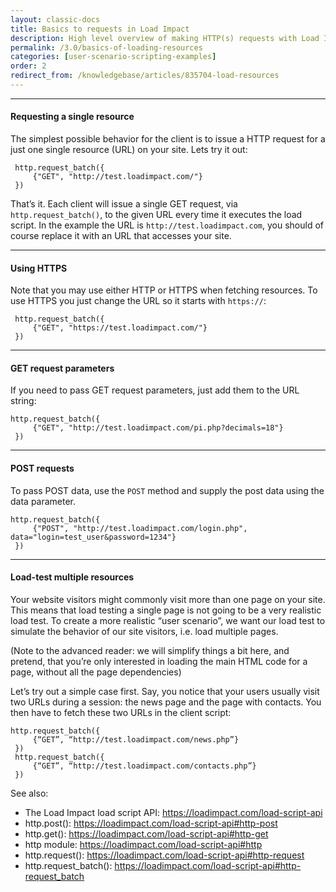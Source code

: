```yaml
---
layout: classic-docs
title: Basics to requests in Load Impact
description: High level overview of making HTTP(s) requests with Load Impact
permalink: /3.0/basics-of-loading-resources
categories: [user-scenario-scripting-examples]
order: 2
redirect_from: /knowledgebase/articles/835704-load-resources
---
```


***

#### Requesting a single resource

The simplest possible behavior for the client is to issue a HTTP request for a just one single resource (URL) on your site. Lets try it out:

```
 http.request_batch({
     {"GET", "http://test.loadimpact.com/"}
 })
```

That’s it. Each client will issue a single GET request, via `http.request_batch()`, to the given URL every time it executes the load script. In the example the URL is `http://test.loadimpact.com`, you should of course replace it with an URL that accesses your site.

***

#### Using HTTPS

Note that you may use either HTTP or HTTPS when fetching resources. To use HTTPS you just change the URL so it starts with `https://`:

```
 http.request_batch({
     {"GET", "https://test.loadimpact.com/"}
 })
 ```

***

#### GET request parameters

If you need to pass GET request parameters, just add them to the URL string:

```
http.request_batch({
     {"GET", "http://test.loadimpact.com/pi.php?decimals=18"}
 })
 ```

 ***

#### POST requests

To pass POST data, use the `POST` method and supply the post data using the data parameter.

```
http.request_batch({
     {"POST", "http://test.loadimpact.com/login.php", data="login=test_user&password=1234"}
 })
 ```

***

#### Load-test multiple resources

Your website visitors might commonly visit more than one page on your site. This means that load testing a single page is not going to be a very realistic load test. To create a more realistic “user scenario”, we want our load test to simulate the behavior of our site visitors, i.e. load multiple pages.

(Note to the advanced reader: we will simplify things a bit here, and pretend, that you’re only interested in loading the main HTML code for a page, without all the page dependencies)

Let’s try out a simple case first. Say, you notice that your users usually visit two URLs during a session: the news page and the page with contacts. You then have to fetch these two URLs in the client script:



```
http.request_batch({
     {“GET”, “http://test.loadimpact.com/news.php”}
 })
 http.request_batch({
     {“GET”, “http://test.loadimpact.com/contacts.php”}
 })
 ```



See also:

- The Load Impact load script API: https://loadimpact.com/load-script-api
- http.post(): https://loadimpact.com/load-script-api#http-post
- http.get(): https://loadimpact.com/load-script-api#http-get
- http module: https://loadimpact.com/load-script-api#http
- http.request(): https://loadimpact.com/load-script-api#http-request
- http.request_batch(): https://loadimpact.com/load-script-api#http-request_batch
